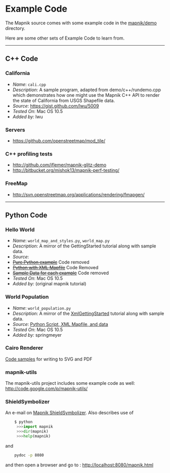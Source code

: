 <!-- Name: ExampleCode -->
<!-- Version: 11 -->
<!-- Last-Modified: 2009/11/10 17:42:39 -->
<!-- Author: springmeyer -->

# Example Code

The Mapnik source comes with some example code in the [mapnik/demo](https://github.com/mapnik/mapnik/tree/master/demo) directory.

Here are some other sets of Example Code to learn from.

----

## C++ Code

### California

* *Name*: `cali.cpp`
* *Description*: A sample program, adapted from demo/c++/rundemo.cpp which demonstrates how one might use the Mapnik C++ API to render the state of California from USGS Shapefile data.
* *Source*: <https://gist.github.com/lwu/5009>
* *Tested On*: Mac OS 10.5
* *Added by:* lwu

### Servers

* <https://github.com/openstreetmap/mod_tile/>

### C++ profiling tests

* <http://github.com/jflemer/mapnik-glitz-demo>
* <http://bitbucket.org/mishok13/mapnik-perf-testing/>

### FreeMap

* <http://svn.openstreetmap.org/applications/rendering/fmapgen/>

----

## Python Code

### Hello World

* *Name*: `world_map_and_styles.py`, `world_map.py`
* *Description*: A mirror of the GettingStarted tutorial along with sample data.
* *Source*:
* ~~[Pure Python example](http://mapnik-utils.googlecode.com/svn/example_code/hello_world/pure_python/)~~ Code removed
* ~~[Python with XML Mapfile](http://mapnik-utils.googlecode.com/svn/example_code/hello_world/xml_config)~~ Code Removed
* ~~[Sample Data for each example](http://mapnik-utils.googlecode.com/svn/example_code/hello_world/data/)~~ Code removed
* *Tested On*: Mac OS 10.5
* *Added by:* (original mapnik tutorial)

### World Population

* *Name*: `world_population.py`
* *Description*: A mirror of the [XmlGettingStarted](/wiki:XMLGettingStarted/) tutorial along with sample data.
* *Source*: [Python Script, XML Mapfile, and data](http://mapnik-utils.googlecode.com/svn/example_code/world_population)
* *Tested On*: Mac OS 10.5
* *Added by:* springmeyer

### Cairo Renderer

[Code samples](MapnikRenderers) for writing to SVG and PDF

### mapnik-utils

The mapnik-utils project includes some example code as well: <http://code.google.com/p/mapnik-utils/>

### ShieldSymbolizer

An e-mail on [Mapnik ShieldSymbolizer](http://groups.google.com/group/cugos/browse_thread/thread/b62b4890e1933bba). Also describes use of

```python
    $ python 
     >>>import mapnik 
     >>>dir(mapnik) 
     >>>help(mapnik) 
```

and

```sh
    pydoc -p 8080 
```

and then open a browser and go to : [http://localhost:8080/mapnik.html](http://localhost:8080/mapnik.html)
